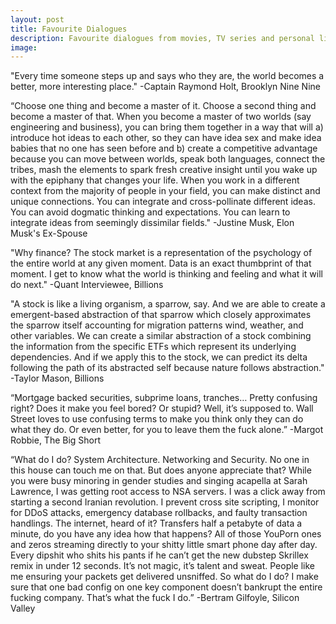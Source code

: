 ```yaml
---
layout: post
title: Favourite Dialogues
description: Favourite dialogues from movies, TV series and personal lives of celebrities.
image:
---
```

"Every time someone steps up and says who they are, the world becomes a better, more interesting place."
-Captain Raymond Holt, Brooklyn Nine Nine

“Choose one thing and become a master of it. Choose a second thing and become a master of that. When you become a master of two worlds (say engineering and business), you can bring them together in a way that will a) introduce hot ideas to each other, so they can have idea sex and make idea babies that no one has seen before and b) create a competitive advantage because you can move between worlds, speak both languages, connect the tribes, mash the elements to spark fresh creative insight until you wake up with the epiphany that changes your life. When you work in a different context from the majority of people in your field, you can make distinct and unique connections. You can integrate and cross-pollinate different ideas. You can avoid dogmatic thinking and expectations. You can learn to integrate ideas from seemingly dissimilar fields."
-Justine Musk, Elon Musk's Ex-Spouse

"Why finance?
The stock market is a representation of the psychology of the entire world at any given moment. Data is an exact thumbprint of that moment. I get to know what the world is thinking and feeling and what it will do next."
-Quant Interviewee, Billions

"A stock is like a living organism, a sparrow, say. And we are able to create a emergent-based abstraction of that sparrow which closely approximates the sparrow itself accounting for migration patterns wind, weather, and other variables. We can create a similar abstraction of a stock combining the information from the specific ETFs which represent its underlying dependencies. And if we apply this to the stock, we can predict its delta following the path of its abstracted self because nature follows abstraction."
-Taylor Mason, Billions

“Mortgage backed securities, subprime loans, tranches… Pretty confusing right? Does it make you feel bored? Or stupid? Well, it’s supposed to. Wall Street loves to use confusing terms to make you think only they can do what they do. Or even better, for you to leave them the fuck alone.”
-Margot Robbie, The Big Short

“What do I do? System Architecture. Networking and Security. No one in this house can touch me on that. But does anyone appreciate that? While you were busy minoring in gender studies and singing acapella at Sarah Lawrence, I was getting root access to NSA servers. I was a click away from starting a second Iranian revolution. I prevent cross site scripting, I monitor for DDoS attacks, emergency database rollbacks, and faulty transaction handlings. The internet, heard of it? Transfers half a petabyte of data a minute, do you have any idea how that happens? All of those YouPorn ones and zeros streaming directly to your shitty little smart phone day after day. Every dipshit who shits his pants if he can’t get the new dubstep Skrillex remix in under 12 seconds. It’s not magic, it’s talent and sweat. People like me ensuring your packets get delivered unsniffed. So what do I do? I make sure that one bad config on one key component doesn’t bankrupt the entire fucking company. That’s what the fuck I do.”
-Bertram Gilfoyle, Silicon Valley




